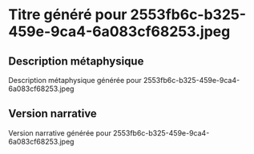 # Titre généré pour 2553fb6c-b325-459e-9ca4-6a083cf68253.jpeg

## Description métaphysique
Description métaphysique générée pour 2553fb6c-b325-459e-9ca4-6a083cf68253.jpeg

## Version narrative
Version narrative générée pour 2553fb6c-b325-459e-9ca4-6a083cf68253.jpeg
